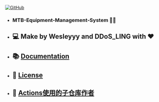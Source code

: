<!--
 * @Author: Wesleyyy0808
 * @Date: 2023-03-29 13:10:35
 * @LastEditors: wesley 985189328@qq.com
 * @LastEditTime: 2023-04-05 20:19:46
 * @FilePath: \MTB-Equipment-Management-System\README.md
 * @Description: 这是默认设置,请设置`customMade`, 打开koroFileHeader查看配置 进行设置: https://github.com/OBKoro1/koro1FileHeader/wiki/%E9%85%8D%E7%BD%AE
-->
[![GitHub](https://img.shields.io/badge/MTB--Equipment--Management--System-%402.3.1-239a3b.svg?style=for-the-badge&logo=appveyor)](https://github.com/OpenSourceSDZZ/MTB-Equipment-Management-System)

- ### MTB-Equipment-Management-System 👨‍🎓
- ## 💻 Make by Wesleyyy and DDoS_LING with ❤️
- ## 📚 [Documentation](https://github.com/OpenSourceSDZZ/MTB-Equipment-Management-System/README.md)
- ## 📖 [License](https://github.com/OpenSourceSDZZ/MTB-Equipment-Management-System/LICENSE)
- ## 🎁 [Actions使用的子仓库作者](https://github.com/Wesleyyy0808)
